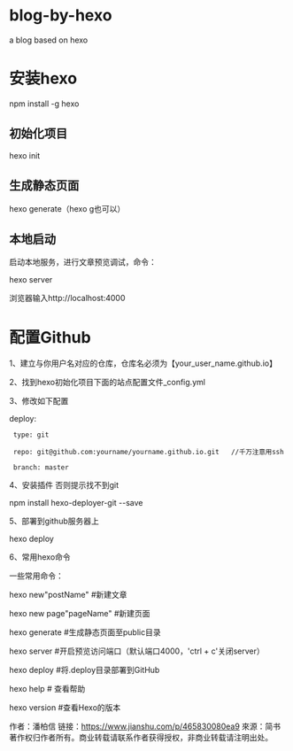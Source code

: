 # blog-by-hexo
a blog based on hexo

# 安装hexo

npm install -g hexo

## 初始化项目
hexo init 

## 生成静态页面

hexo generate（hexo g也可以）

## 本地启动

启动本地服务，进行文章预览调试，命令：

hexo server

浏览器输入http://localhost:4000

# 配置Github

1、建立与你用户名对应的仓库，仓库名必须为【your_user_name.github.io】

2、找到hexo初始化项目下面的站点配置文件_config.yml

3、修改如下配置

  deploy:

     type: git

     repo: git@github.com:yourname/yourname.github.io.git   //千万注意用ssh

     branch: master
     
4、安装插件 否则提示找不到git

npm install hexo-deployer-git --save     

5、部署到github服务器上

hexo deploy

6、常用hexo命令

一些常用命令：

hexo new"postName" #新建文章

hexo new page"pageName" #新建页面

hexo generate #生成静态页面至public目录

hexo server #开启预览访问端口（默认端口4000，'ctrl + c'关闭server）

hexo deploy #将.deploy目录部署到GitHub

hexo help # 查看帮助

hexo version #查看Hexo的版本

作者：潘柏信
链接：https://www.jianshu.com/p/465830080ea9
來源：简书
著作权归作者所有。商业转载请联系作者获得授权，非商业转载请注明出处。
